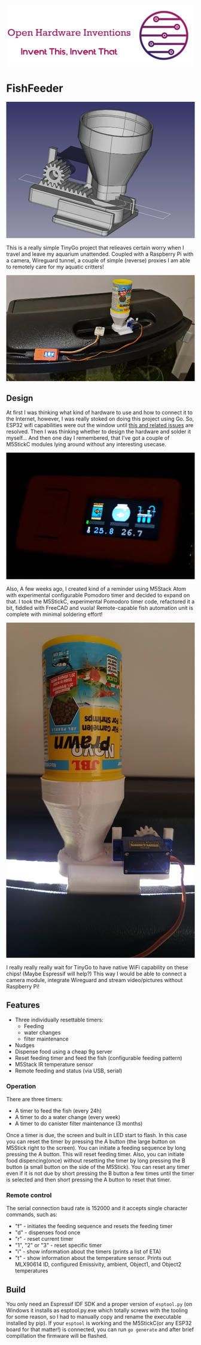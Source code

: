 
![Invent This, Invent That](parts/IT2-logo.png)

# FishFeeder

![Automatic fish feeder using M5StickC module](parts/dispenser-drawing.jpg)

This is a really simple TinyGo project that relieaves certain worry when I travel and leave my aquarium unattended.
Coupled with a Raspberry Pi with a camera, Wireguard tunnel, a couple of simple (reverse) proxies I am able to remotely care for my 
aquatic critters!

![Overview of the fish feeder](parts/overview.jpg)

## Design
At first I was thinking what kind of hardware to use and how to connect it to the Internet, however, I was really stoked on doing this project
using Go. So, ESP32 wifi capabilities were out the window until [this and related issues](https://github.com/tinygo-org/tinygo/issues/2024) are resolved.
Then I was thinking whether to design the hardware and solder it myself... And then one day I remembered, that I've got a couple of M5StickC modules lying around
without any interesting usecase.

![M5StickC module](parts/closeup.jpg)

Also, A few weeks ago, I created kind of a reminder using M5Stack Atom with experimental configurable Pomodoro timer and decided to expand on that.
I took the M5StickC, experimental Pomodoro timer code, refactored it a bit, fiddled with FreeCAD and vuola! Remote-capable fish automation unit is complete with minimal soldering effort!

![3D printed dispenser](parts/dispenser.jpg)

I really really really wait for TinyGo to have native WiFi capability on these chips! (Maybe Espressif will help?) This way I would be able to connect a camera module, integrate Wireguard and stream video/pictures without Raspberry Pi!

## Features

- Three individually resettable timers:
  - Feeding
  - water changes
  - filter maintenance
- Nudges
- Dispense food using a cheap 9g server
- Reset feeding timer and feed the fish (configurable feeding pattern)
- M5Stack IR temperature sensor
- Remote feeding and status (via USB, serial)

### Operation

There are three timers:
- A timer to feed the fish (every 24h)
- A timer to do a water change (every week)
- A timer to do canister filter maintenance (3 months)

Once a timer is due, the screen and built in LED start to flash. In this case you can reset the timer by pressing the A button (the large button on M5Stick right to the screen).
You can initiate a feeding sequence by long pressing the A button. This will reset feeding timer.
Also, you can initiate food dispencing(once) without resetting the timer by long pressing the B button (a small button on the side of the M5Stick).
You can reset any timer even if it is not due by short pressing the B button a few times until the timer is selected and then short pressing the A button to reset that timer.

### Remote control

The serial connection baud rate is 152000 and it accepts single character commands, such as:

- "f" - initiates the feeding sequence and resets the feeding timer
- "d" - dispenses food once
- "r" - reset current timer
- "1", "2" or "3" - reset specific timer
- "i" - show information about the timers (prints a list of ETA)
- "t" - show information about the temperature sensor. Prints out MLX90614 ID, configured Emissivity, ambient, Object1, and Object2 temperatures

## Build

You only need an Espressif IDF SDK and a proper version of `esptool.py` (on Windows it installs as esptool.py.exe which totally screws with the tooling for some reason, so I had to manually copy and rename the executable installed by pip). If your `esptool` is working and the M5StickC(or any ESP32 board for that matter!) is connected, you can run `go generate` and after brief compillation the firmware will be flashed.
